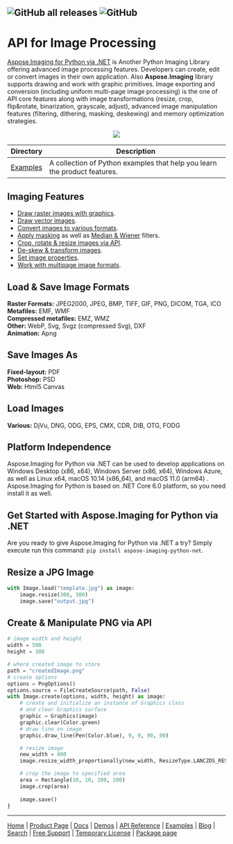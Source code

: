 ![GitHub all releases](https://img.shields.io/github/downloads/aspose-imaging/Aspose.imaging-for-Python-NET/total) ![GitHub](https://img.shields.io/github/license/aspose-imaging/Aspose.imaging-for-Python-NET)
----

# API for Image Processing

[Aspose.Imaging for Python via .NET](https://products.aspose.com/imaging/python-net) is Another Python Imaging Library offering advanced image processing features. Developers can create, edit or convert images in their own application. Also **Aspose.Imaging** library supports drawing and work with graphic primitives. Image exporting and conversion (including uniform multi-page image processing) is the one of API core features along with image transformations (resize, crop, flip&rotate, binarization, grayscale, adjust), advanced image manipulation features (filtering, dithering, masking, deskewing) and memory optimization strategies.

<p align="center"> 
  <a title="Download ZIP" href="https://github.com/aspose-imaging/Aspose.Imaging-for-Python-NET/archive/main.zip">
     <img src="http://i.imgur.com/hwNhrGZ.png" />
  </a>
</p>

Directory | Description
--------- | -----------
[Examples](Examples)  | A collection of Python examples that help you learn the product features.

## Imaging Features

- [Draw raster images with graphics](https://docs.aspose.com/imaging/python-net/drawing-images-using-graphics/).
- [Draw vector images](https://docs.aspose.com/imaging/python-net/drawing-vector-images/).
- [Convert images to various formats](https://docs.aspose.com/imaging/python-net/converting-images/).
- [Apply masking](https://docs.aspose.com/imaging/python-net/applying-masking-to-images/) as well as [Median & Wiener](https://docs.aspose.com/imaging/python-net/applying-median-and-wiener-filters/) filters.
- [Crop, rotate & resize images via API](https://docs.aspose.com/imaging/python-net/crop-rotate-and-resize-images/).
- [De-skew & transform images](https://docs.aspose.com/imaging/python-net/deskew-image/).
- [Set image properties](https://docs.aspose.com/imaging/python-net/setting-properties-on-images/).
- [Work with multipage image formats](https://docs.aspose.com/imaging/python-net/working-with-multipage-image-formats/).

## Load & Save Image Formats

**Raster Formats:** JPEG2000, JPEG, BMP, TIFF, GIF, PNG, DICOM, TGA, ICO\
**Metafiles:** EMF, WMF\
**Compressed metafiles:** EMZ, WMZ\
**Other:** WebP, Svg, Svgz (compressed Svg), DXF\
**Animation:** Apng

## Save Images As
**Fixed-layout:** PDF\
**Photoshop:** PSD\
**Web:** Html5 Canvas

## Load Images

**Various:** DjVu, DNG, ODG, EPS, CMX, CDR, DIB, OTG, FODG

## Platform Independence

Aspose.Imaging for Python via .NET can be used to develop applications on Windows Desktop (x86, x64), Windows Server (x86, x64), Windows Azure, as well as Linux x64, macOS 10.14 (x86_64), and macOS 11.0 (arm64) . Aspose.Imaging for Python is based on .NET Core 6.0 platform, so you need install it as well.

## Get Started with Aspose.Imaging for Python via .NET

Are you ready to give Aspose.Imaging for Python via .NET a try? Simply execute run this command: `pip install aspose-imaging-python-net`.

## Resize a JPG Image

``` python
with Image.load("template.jpg") as image:
    image.resize(300, 300)
    image.save("output.jpg")
```

## Create & Manipulate PNG via API

``` python
# image width and height
width = 500
height = 300

# where created image to store
path = "createdImage.png"
# create options
options = PngOptions()
options.source = FileCreateSource(path, False)
with Image.create(options, width, height) as image:
    # create and initialize an instance of Graphics class 
    # and clear Graphics surface
    graphic = Graphics(image)
    graphic.clear(Color.green)
    # draw line on image
    graphic.draw_line(Pen(Color.blue), 9, 9, 90, 90)  

    # resize image
    new_width = 400
    image.resize_width_proportionally(new_width, ResizeType.LANCZOS_RESAMPLE);  

    # crop the image to specified area
    area = Rectangle(10, 10, 200, 200)
    image.crop(area)
   
    image.save()
}
```

----
[Home](https://www.aspose.com/) | [Product Page](https://products.aspose.com/imaging/python-net) | [Docs](https://docs.aspose.com/imaging/python-net/) | [Demos](https://products.aspose.app/imaging/family) | [API Reference](https://reference.aspose.com/imaging/python-net) | [Examples](https://github.com/aspose-imaging/Aspose.Imaging-for-Python-NET) | [Blog](https://blog.aspose.com/category/imaging/) | [Search](https://search.aspose.com/) | [Free Support](https://forum.aspose.com/c/imaging) | [Temporary License](https://purchase.aspose.com/temporary-license) | [Package page](https://pypi.org/project/aspose-imaging-python-net/)
